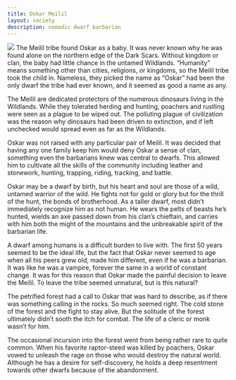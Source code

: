 ```yaml
---
title: Oskar Meilil
layout: society
description: nomadic dwarf barbarian
---
```

<img src="https://www.dropbox.com/scl/fi/wn9o7n82bkgt4md3jtxqi/Oskar-Meilil.png?rlkey=itah2mgyj5oxd2zj47av0fr4u&dl=0&raw=1" class="headshot">
The Meilil tribe found Oskar as a baby. It was never known why he was found alone on the northern edge of the Dark Scars. Without kingdom or clan, the baby had little chance in the untamed Wildlands. “Humanity” means something other than cities, religions, or kingdoms, so the Meilil tribe took the child in. Nameless, they picked the name as “Oskar” had been the only dwarf the tribe had ever known, and it seemed as good a name as any.

The Meilil are dedicated protectors of the numerous dinosaurs living in the Wildlands. While they tolerated herding and hunting, poachers and rustling were seen as a plague to be wiped out. The polluting plague of civilization was the reason why dinosaurs had been driven to extinction, and if left unchecked would spread even as far as the Wildlands.

Oskar was not raised with any particular pair of Meilil. It was decided that having any one family keep him would deny Oskar a sense of clan, something even the barbarians knew was central to dwarfs. This allowed him to cultivate all the skills of the community including leather and stonework, hunting, trapping, riding, tracking, and battle. 

Oskar may be a dwarf by birth, but his heart and soul are those of a wild, untamed warrior of the wild. He fights not for gold or glory but for the thrill of the hunt, the bonds of brotherhood. As a taller dwarf, most didn’t immediately recognize him as not human. He wears the pelts of beasts he’s hunted, wields an axe passed down from his clan’s chieftain, and carries with him both the might of the mountains and the unbreakable spirit of the barbarian life.

A dwarf among humans is a difficult burden to live with. The first 50 years seemed to be the ideal life, but the fact that Oskar never seemed to age when all his peers grew old, made him different, even if he was a barbarian. It was like he was a vampire, forever the same in a world of constant change. It was for this reason that Oskar made the painful decision to leave the Meilil. To leave the tribe seemed unnatural, but is this natural?

The petrified forest had a call to Oskar that was hard to describe, as if there was something calling in the rocks. So much seemed right. The cold stone of the forest and the fight to stay alive. But the solitude of the forest ultimately didn’t sooth the itch for combat. The life of a cleric or monk wasn’t for him.

The occasional incursion into the forest went from being rather rare to quite common. When his favorite raptor-steed was killed by poachers, Oskar vowed to unleash the rage on those who would destroy the natural world. Although he has a desire for self-discovery, he holds a deep resentment towards other dwarfs because of the abandonment.
